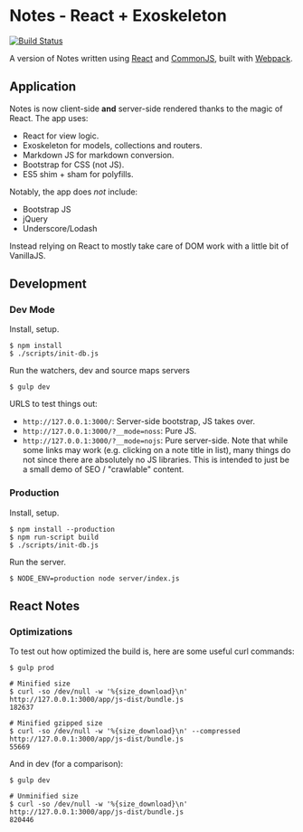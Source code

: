 Notes - React + Exoskeleton
===========================

[![Build Status][trav_img]][trav_site]

A version of Notes written using [React][react] and [CommonJS][cjs], built with
[Webpack][webpack].

## Application

Notes is now client-side **and** server-side rendered thanks to the magic of
React. The app uses:

* React for view logic.
* Exoskeleton for models, collections and routers.
* Markdown JS for markdown conversion.
* Bootstrap for CSS (not JS).
* ES5 shim + sham for polyfills.

Notably, the app does _not_ include:

* Bootstrap JS
* jQuery
* Underscore/Lodash

Instead relying on React to mostly take care of DOM work with a little bit
of VanillaJS.

## Development

### Dev Mode

Install, setup.

```
$ npm install
$ ./scripts/init-db.js
```

Run the watchers, dev and source maps servers

```
$ gulp dev
```

URLS to test things out:

* `http://127.0.0.1:3000/`: Server-side bootstrap, JS takes over.
* `http://127.0.0.1:3000/?__mode=noss`: Pure JS.
* `http://127.0.0.1:3000/?__mode=nojs`: Pure server-side. Note that while
  some links may work (e.g. clicking on a note title in list), many things
  do not since there are absolutely no JS libraries. This is intended to just
  be a small demo of SEO / "crawlable" content.

### Production

Install, setup.

```
$ npm install --production
$ npm run-script build
$ ./scripts/init-db.js
```

Run the server.

```
$ NODE_ENV=production node server/index.js
```

## React Notes

### Optimizations

To test out how optimized the build is, here are some useful curl commands:

```
$ gulp prod

# Minified size
$ curl -so /dev/null -w '%{size_download}\n' http://127.0.0.1:3000/app/js-dist/bundle.js
182637

# Minified gzipped size
$ curl -so /dev/null -w '%{size_download}\n' --compressed http://127.0.0.1:3000/app/js-dist/bundle.js
55669
```

And in dev (for a comparison):

```
$ gulp dev

# Unminified size
$ curl -so /dev/null -w '%{size_download}\n' http://127.0.0.1:3000/app/js-dist/bundle.js
820446
```

[trav]: https://travis-ci.org/
[trav_img]: https://api.travis-ci.org/FormidableLabs/notes-react-ampersand.svg
[trav_site]: https://travis-ci.org/FormidableLabs/notes-react-ampersand
[react]: http://facebook.github.io/react/
[cjs]: http://wiki.commonjs.org/wiki/CommonJS
[webpack]: http://webpack.github.io/
